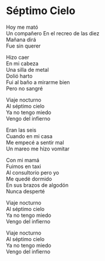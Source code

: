 # Séptimo Cielo  

Hoy me mató  
Un compañero
En el recreo de las diez  
Mañana dirá  
Fue sin querer  

Hizo caer  
En mi cabeza  
Una silla de metal  
Dolió harto  
Fui al baño a mirarme bien  
Pero no sangré  

Viaje nocturno  
Al séptimo cielo  
Ya no tengo miedo  
Vengo del infierno   

Eran las seis  
Cuando en mi casa  
Me empecé a sentir mal  
Un mareo me hizo vomitar  

Con mi mamá  
Fuimos en  taxi  
Al consultorio pero yo  
Me quedé dormido  
En sus brazos de algodón  
Nunca desperté  

Viaje nocturno  
Al séptimo cielo  
Ya no tengo miedo  
Vengo del infierno   

Viaje nocturno  
Al séptimo cielo  
Ya no tengo miedo  
Vengo del infierno   
